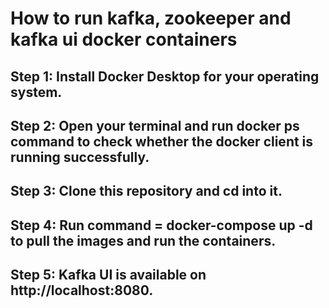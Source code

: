 # How to run kafka, zookeeper and kafka ui docker containers
## Step 1: Install Docker Desktop for your operating system.
## Step 2: Open your terminal and run docker ps command to check whether the docker client is running successfully.
## Step 3: Clone this repository and cd into it. 
## Step 4: Run command = docker-compose up -d to pull the images and run the containers.
## Step 5: Kafka UI is available on http://localhost:8080.
